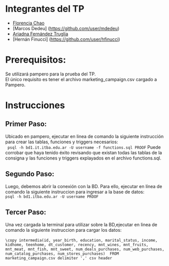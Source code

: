 # Integrantes del TP
- [Florencia Chao](https://github.com/user/fchao)
- [Marcos Dedeu] (https://github.com/user/mdedeu) 
- [Ariadna Fernández Truglia](https://github.com/user/arfernandez2000)
- [Hernán Finucci] (https://github.com/user/hfinucci)


# Prerequisitos:
Se utilizará pampero para la prueba del TP. <br/>
El único requisito es tener el archivo marketing_campaign.csv cargado a Pampero.<br/>

# Instrucciones
## Primer Paso:

Ubicado en pampero, ejecutar en linea de comando la siguiente instrucción para crear las tablas, funciones y triggers necesarios:<br/>
	 ``` psql -h bd1.it.itba.edu.ar -U username -f functions.sql PROOF```
Puede corrobar que haya tenido éxito revisando que existan todas las tablas de la consigna y las funciones y triggers explayados en el archivo functions.sql.<br/>

## Segundo Paso:
Luego, debemos abrir la conexión con la BD. Para ello, ejecutar en línea de comando la siguiente instruccion para ingresar a la base de datos:<br/>
	 ```psql -h bd1.itba.edu.ar -U username PROOF```

## Tercer Paso:
 Una vez cargada la terminal para utilizar sobre la BD,ejecutar en linea de comando la siguiente instruccion para cargar los datos:<br/><br/>
 	```\copy intermedia(id, year_birth, education, marital_status, income, kidhome, teenhome, dt_customer, recency, mnt_wines, mnt_fruits, mnt_meat, mnt_fish, mnt_sweet, num_deals_purchases, num_web_purchases, num_catalog_purchases, num_stores_purchases)  FROM marketing_campaign.csv delimiter ',' csv header ``` 
